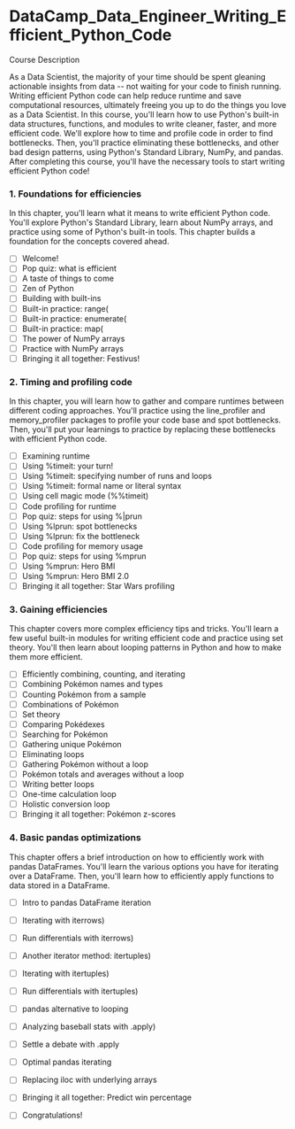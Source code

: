 # DataCamp_Data_Engineer_Writing_Efficient_Python_Code

Course Description<br />

As a Data Scientist, the majority of your time should be spent gleaning actionable insights from data -- not waiting for your code to finish running. Writing efficient Python code can help reduce runtime and save computational resources, ultimately freeing you up to do the things you love as a Data Scientist. In this course, you'll learn how to use Python's built-in data structures, functions, and modules to write cleaner, faster, and more efficient code. We'll explore how to time and profile code in order to find bottlenecks. Then, you'll practice eliminating these bottlenecks, and other bad design patterns, using Python's Standard Library, NumPy, and pandas. After completing this course, you'll have the necessary tools to start writing efficient Python code!

### 1. Foundations for efficiencies

In this chapter, you'll learn what it means to write efficient Python code. You'll explore Python's Standard Library, learn about NumPy arrays, and practice using some of Python's built-in tools. This chapter builds a foundation for the concepts covered ahead.

- [ ] Welcome!
- [ ] Pop quiz: what is efficient
- [ ] A taste of things to come
- [ ] Zen of Python
- [ ] Building with built-ins
- [ ] Built-in practice: range(
- [ ] Built-in practice: enumerate(
- [ ] Built-in practice: map(
- [ ] The power of NumPy arrays
- [ ] Practice with NumPy arrays
- [ ] Bringing it all together: Festivus!

### 2. Timing and profiling code

In this chapter, you will learn how to gather and compare runtimes between different coding approaches. You'll practice using the line_profiler and memory_profiler packages to profile your code base and spot bottlenecks. Then, you'll put your learnings to practice by replacing these bottlenecks with efficient Python code.

- [ ] Examining runtime
- [ ] Using %timeit: your turn!
- [ ] Using %timeit: specifying number of runs and loops
- [ ] Using %timeit: formal name or literal syntax
- [ ] Using cell magic mode (%%timeit)
- [ ] Code profiling for runtime
- [ ] Pop quiz: steps for using %|prun
- [ ] Using %lprun: spot bottlenecks
- [ ] Using %lprun: fix the bottleneck
- [ ] Code profiling for memory usage
- [ ] Pop quiz: steps for using %mprun
- [ ] Using %mprun: Hero BMI
- [ ] Using %mprun: Hero BMI 2.0
- [ ] Bringing it all together: Star Wars profiling

### 3. Gaining efficiencies

This chapter covers more complex efficiency tips and tricks. You'll learn a few useful built-in modules for writing efficient code and practice using set theory. You'll then learn about looping patterns in Python and how to make them more efficient.

- [ ] Efficiently combining, counting, and iterating
- [ ] Combining Pokémon names and types
- [ ] Counting Pokémon from a sample
- [ ] Combinations of Pokémon
- [ ] Set theory
- [ ] Comparing Pokédexes
- [ ] Searching for Pokémon
- [ ] Gathering unique Pokémon
- [ ] Eliminating loops
- [ ] Gathering Pokémon without a loop
- [ ] Pokémon totals and averages without a loop
- [ ] Writing better loops
- [ ] One-time calculation loop
- [ ] Holistic conversion loop
- [ ] Bringing it all together: Pokémon z-scores

### 4. Basic pandas optimizations

This chapter offers a brief introduction on how to efficiently work with pandas DataFrames. You'll learn the various options you have for iterating over a DataFrame. Then, you'll learn how to efficiently apply functions to data stored in a DataFrame.

- [ ] Intro to pandas DataFrame iteration
- [ ] Iterating with iterrows)
- [ ] Run differentials with iterrows)
- [ ] Another iterator method: itertuples)
- [ ] Iterating with itertuples)
- [ ] Run differentials with itertuples)
- [ ] pandas alternative to looping
- [ ] Analyzing baseball stats with .apply)
- [ ] Settle a debate with .apply
- [ ] Optimal pandas iterating
- [ ] Replacing iloc with underlying arrays
- [ ] Bringing it all together: Predict win percentage
- [ ] Congratulations!

